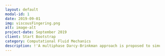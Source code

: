 ```yaml
---
layout: default
modal-id: 1
date: 2019-09-01
img: viscousFingering.png
alt: image-alt
project-date: September 2019
client: Start Bootstrap
category: Computational Fluid Mechanics
description: !'A multiphase Darcy-Brinkman approach is proposed to simulate two-phase flow in hybrid systems containing both solid-free regions and porous matrices. This micro-continuum model is rooted in elementary physics and volume averaging principles, where a unique set of partial differential equations is used to represent flow in both regions and scales. The crux of the proposed model is that it tends asymptotically towards the Navier-Stokes volume-of-fluid approach in solid-free regions and towards the multiphase Darcy equations in porous regions. Unlike existing multiscale multiphase solvers, it can match analytical predictions of capillary, relative permeability, and gravitational effects at both the pore and Darcy scales. Through its open-source implementation, hybridPorousInterFoam, the proposed approach marks the extension of computational fluid dynamics (CFD) simulation packages into porous multiscale, multiphase systems. The versatility of the solver is illustrated using applications to two-phase flow in a fractured porous matrix and wave interaction with a porous coastal barrier.'
---
```

